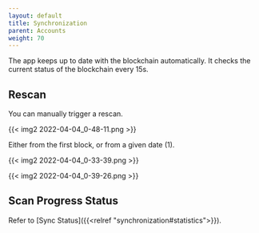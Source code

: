 ```yaml
---
layout: default
title: Synchronization
parent: Accounts
weight: 70
---
```


The app keeps up to date with the blockchain automatically. It checks
the current status of the blockchain every 15s.

## Rescan

You can manually trigger a rescan.

{{< img2 2022-04-04_0-48-11.png >}}

Either from the first block, or from
a given date (1).

{{< img2 2022-04-04_0-33-39.png >}}

{{< img2 2022-04-04_0-39-26.png >}}


## Scan Progress Status

Refer to [Sync Status]({{<relref "synchronization#statistics">}}).
